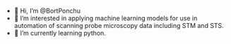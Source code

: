 - 👋 Hi, I’m @BortPonchu
- 👀 I’m interested in applying machine learning models for use in automation of scanning probe microscopy data including STM and STS.
- 🌱 I’m currently learning python.
<!---
BortPonchu/BortPonchu is a ✨ special ✨ repository because its `README.md` (this file) appears on your GitHub profile.
You can click the Preview link to take a look at your changes.
--->

